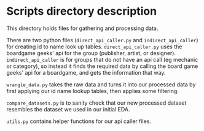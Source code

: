 # Scripts directory description

This directory holds files for gathering and processing data.

There are two python files (`direct_api_caller.py` and `indirect_api_caller`) for creating id to name look up tables.
`direct_api_caller.py` uses the boardgame geeks' api for the group (publisher, artist, or designer).  
`indirect_api_caller` is for groups that do not have an api call (eg mechanic or category), so instead it finds the required data by calling the board game geeks' api for a boardgame, and gets the information that way.  

`wrangle_data.py` takes the raw data and turns it into our processed data by first applying our id name lookup tables, then applies some filtering.  

`compare_datasets.py` is to sanity check that our new processed dataset resembles the dataset we used in our initial EDA.  

`utils.py` contains helper functions for our api caller files.  
